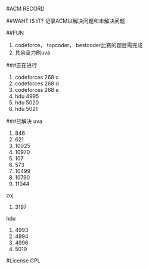 #ACM RECORD

##WAHT IS IT?
记录ACM以解决问题和未解决问题



##FUN
<ol>
<li>codeforce， topcoder， bestcoder比赛的题目需完成</li>
<li>其余全力刷uva</li>
</ol>


###正在进行
<ol>
<li>codeforces 268 c</li>
<li>codeforces 268 d</li>
<li>codeforces 268 e</li>
<li>hdu 4995</li>
<li>hdu 5020</li>
<li>hdu 5021</li>
</ol>

###已解决
uva
<ol>
<li>846</li>
<li>621</li>
<li>10025</li>
<li>10970</li>
<li>107</li>
<li>573</li>
<li>10499</li>
<li>10790</li>
<li>11044</li>
</ol>

zoj
<ol>
<li>3197</li>
</ol>

hdu
<ol>
<li>4993</li>
<li>4994</li>
<li>4996</li>
<li>5019</li>
</ol>


#License
GPL
